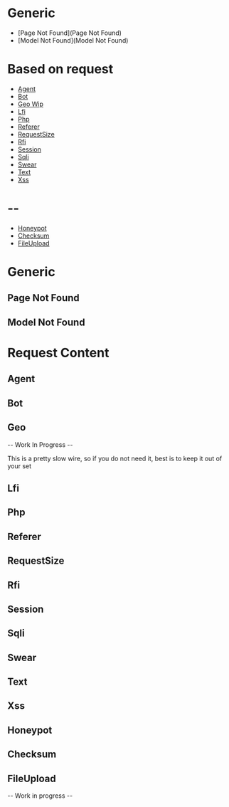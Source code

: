 # Generic
* [Page Not Found](Page Not Found)
* [Model Not Found](Model Not Found)

# Based on request
* [Agent](Agent)
* [Bot](Bot)
* [Geo Wip](Geo)
* [Lfi](Lfi)
* [Php](Php)
* [Referer](Referer)
* [RequestSize](RequestSize)
* [Rfi](Rfi)
* [Session](Session)
* [Sqli](Sqli)
* [Swear](Swear)
* [Text](Text)
* [Xss](Xss)

# --
* [Honeypot](Honeypot)
* [Checksum](Checksum)
* [FileUpload](FileUpload)

# Generic
## Page Not Found
## Model Not Found

# Request Content
## Agent
## Bot
## Geo
-- Work In Progress --

This is a pretty slow wire, so if you do not need it, best is to keep it out of your set

## Lfi
## Php
## Referer
## RequestSize
## Rfi
## Session
## Sqli
## Swear
## Text
## Xss

## Honeypot
## Checksum
## FileUpload
-- Work in progress --
